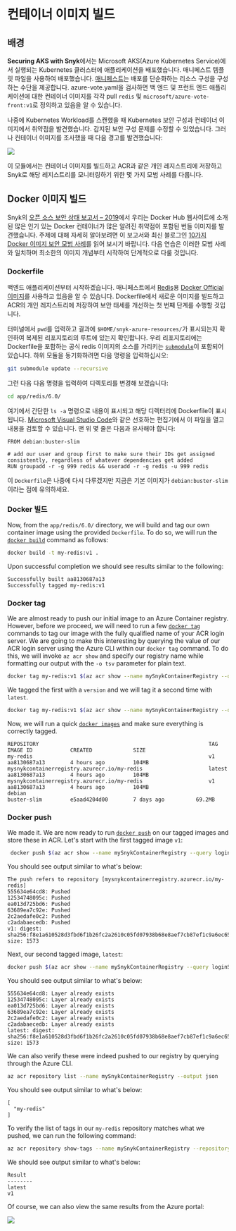 # 컨테이너 이미지 빌드

## 배경

**Securing AKS with Snyk**에서는 Microsoft AKS(Azure Kubernetes Service)에서 실행되는 Kubernetes 클러스터에 애플리케이션을 배포했습니다. 매니페스트 템플릿 파일을 사용하여 배포했습니다. [매니페스트](https://kubernetes.io/docs/concepts/cluster-administration/manage-deployment/)는 배포를 단순화하는 리소스 구성을 구성하는 수단을 제공합니다. azure-vote.yaml을 검사하면 백 엔드 및 프런트 엔드 애플리케이션에 대한 컨테이너 이미지를 각각 pull `redis` 및 `microsoft/azure-vote-front:v1`로 정의하고 있음을 알 수 있습니다.

나중에 Kubernetes Workload를 스캔했을 때 Kubernetes 보안 구성과 컨테이너 이미지에서 취약점을 발견했습니다. 감지된 보안 구성 문제를 수정할 수 있었습니다. 그러나 컨테이너 이미지를 조사했을 때 다음 경고를 발견했습니다:

![](https://partner-workshop-assets.s3.us-east-2.amazonaws.com/snyk\_scan\_06.png)

이 모듈에서는 컨테이너 이미지를 빌드하고 ACR과 같은 개인 레지스트리에 저장하고 Snyk로 해당 레지스트리를 모니터링하기 위한 몇 가지 모범 사례를 다룹니다.

## Docker 이미지 빌드

Snyk의 [오픈 소스 보안 상태 보고서 – 2019](https://snyk.io/blog/top-ten-most-popular-docker-images-each-contain-at-least-30-vulnerabilities/)에서 우리는 Docker Hub 웹사이트에 소개된 많은 인기 있는 Docker 컨테이너가 많은 알려진 취약점이 포함된 번들 이미지를 발견했습니다. 주제에 대해 자세히 알아보려면 이 보고서와 최신 블로그인 [10가지 Docker 이미지 보안 모범 사례](https://snyk.io/blog/10-docker-image-security-best-practices/)를 읽어 보시기 바랍니다. 다음 연습은 이러한 모범 사례와 일치하며 최소한의 이미지 개념부터 시작하여 단계적으로 다룰 것입니다.

### Dockerfile

백엔드 애플리케이션부터 시작하겠습니다. 매니페스트에서 [Redis](https://hub.docker.com/\_/redis)용 [Docker Official 이미지](https://docs.docker.com/docker-hub/official\_repos/)를 사용하고 있음을 알 수 있습니다. Dockerfile에서 새로운 이미지를 빌드하고 ACR의 개인 레지스트리에 저장하여 보안 태세를 개선하는 첫 번째 단계를 수행할 것입니다.

터미널에서 `pwd`를 입력하고 결과에 `$HOME/snyk-azure-resources/`가 표시되는지 확인하여 복제된 리포지토리의 루트에 있는지 확인합니다. 우리 리포지토리에는 Dockerfile을 포함하는 공식 redis 이미지의 소스를 가리키는 [`submodule`](https://git-scm.com/book/en/v2/Git-Tools-Submodules)이 포함되어 있습니다. 하위 모듈을 동기화하려면 다음 명령을 입력하십시오:

```bash
git submodule update --recursive
```

그런 다음 다음 명령을 입력하여 디렉토리를 변경해 보겠습니다:

```bash
cd app/redis/6.0/
```

여기에서 간단한 `ls -a` 명령으로 내용이 표시되고 해당 디렉터리에 Dockerfile이 표시됩니다. [Microsoft Visual Studio Code](https://code.visualstudio.com/)와 같은 선호하는 편집기에서 이 파일을 열고 내용을 검토할 수 있습니다. 맨 위 몇 줄은 다음과 유사해야 합니다:

```
FROM debian:buster-slim

# add our user and group first to make sure their IDs get assigned consistently, regardless of whatever dependencies get added
RUN groupadd -r -g 999 redis && useradd -r -g redis -u 999 redis
```

이 `Dockerfile`은 나중에 다시 다루겠지만 지금은 기본 이미지가 `debian:buster-slim`이라는 점에 유의하세요.

### Docker 빌드

Now, from the `app/redis/6.0/` directory, we will build and tag our own container image using the provided `Dockerfile`. To do so, we will run the [`docker build`](https://docs.docker.com/engine/reference/commandline/build/) command as follows:

```bash
docker build -t my-redis:v1 .
```

Upon successful completion we should see results similar to the following:

```
Successfully built aa8130687a13
Successfully tagged my-redis:v1
```

### Docker tag

We are almost ready to push our initial image to an Azure Container registry. However, before we proceed, we will need to run a few [`docker tag`](https://docs.docker.com/engine/reference/commandline/tag/) commands to tag our image with the fully qualified name of your ACR login server. We are going to make this interesting by querying the value of our ACR login server using the Azure CLI within our `docker tag` command. To do this, we will invoke `az acr show` and specify our registry name while formatting our output with the `-o tsv` parameter for plain text.

```bash
docker tag my-redis:v1 $(az acr show --name mySnykContainerRegistry --query loginServer --output tsv)/my-redis:v1
```

We tagged the first with a `version` and we will tag it a second time with `latest`.

```bash
docker tag my-redis:v1 $(az acr show --name mySnykContainerRegistry --query loginServer --output tsv)/my-redis:latest
```

Now, we will run a quick [`docker images`](https://docs.docker.com/engine/reference/commandline/images/) and make sure everything is correctly tagged.

```
REPOSITORY                                                      TAG                 IMAGE ID            CREATED             SIZE
my-redis                                                        v1                  aa8130687a13        4 hours ago         104MB
mysnykcontainerregistry.azurecr.io/my-redis                     latest              aa8130687a13        4 hours ago         104MB
mysnykcontainerregistry.azurecr.io/my-redis                     v1                  aa8130687a13        4 hours ago         104MB
debian                                                          buster-slim         e5aad4204d00        7 days ago          69.2MB
```

### Docker push

We made it. We are now ready to run [`docker push`](https://docs.docker.com/engine/reference/commandline/push/) on our tagged images and store these in ACR. Let's start with the first tagged image `v1`:

```bash
 docker push $(az acr show --name mySnykContainerRegistry --query loginServer --output tsv)/my-redis:v1
```

You should see output similar to what's below:

```
The push refers to repository [mysnykcontainerregistry.azurecr.io/my-redis]
555634e64cd8: Pushed
12534748095c: Pushed
ea013d725bd6: Pushed
63689ea7c92e: Pushed
2c2aedafe0c2: Pushed
c2adabaecedb: Pushed
v1: digest: sha256:f8e1a610528d3fbd6f1b26fc2a2610c05fd07938b68e8aef7cb87ef1c9a6ec65 size: 1573
```

Next, our second tagged image, `latest`:

```bash
docker push $(az acr show --name mySnykContainerRegistry --query loginServer --output tsv)/my-redis:latest
```

You should see output similar to what's below:

```
555634e64cd8: Layer already exists
12534748095c: Layer already exists
ea013d725bd6: Layer already exists
63689ea7c92e: Layer already exists
2c2aedafe0c2: Layer already exists
c2adabaecedb: Layer already exists
latest: digest: sha256:f8e1a610528d3fbd6f1b26fc2a2610c05fd07938b68e8aef7cb87ef1c9a6ec65 size: 1573
```

We can also verify these were indeed pushed to our registry by querying through the Azure CLI.

```bash
az acr repository list --name mySnykContainerRegistry --output json
```

You should see output similar to what's below:

```
[
  "my-redis"
]
```

To verify the list of tags in our `my-redis` repository matches what we pushed, we can run the following command:

```bash
az acr repository show-tags --name mySnykContainerRegistry --repository my-redis --output table
```

We should see output similar to what's below:

```
Result
--------
latest
v1
```

Of course, we can also view the same results from the Azure portal:

![](https://partner-workshop-assets.s3.us-east-2.amazonaws.com/acr\_repository\_01.png)
